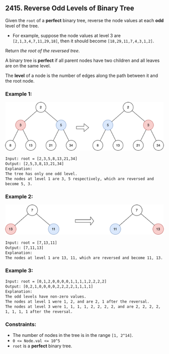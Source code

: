 ## 2415. Reverse Odd Levels of Binary Tree

Given the ```root``` of a **perfect** binary tree, reverse the node values at each **odd** level of the tree.

* For example, suppose the node values at level 3 are ```[2,1,3,4,7,11,29,18]```, then it should become ```[18,29,11,7,4,3,1,2]```.

Return *the root of the reversed tree*.

A binary tree is **perfect** if all parent nodes have two children and all leaves are on the same level.

The **level** of a node is the number of edges along the path between it and the root node.

### Example 1:

![Example 1](images/example1.png)

```
Input: root = [2,3,5,8,13,21,34]
Output: [2,5,3,8,13,21,34]
Explanation:
The tree has only one odd level.
The nodes at level 1 are 3, 5 respectively, which are reversed and become 5, 3.
```
### Example 2:

![Example 2](images/example2.png)

```
Input: root = [7,13,11]
Output: [7,11,13]
Explanation:
The nodes at level 1 are 13, 11, which are reversed and become 11, 13.
```
### Example 3:
```
Input: root = [0,1,2,0,0,0,0,1,1,1,1,2,2,2,2]
Output: [0,2,1,0,0,0,0,2,2,2,2,1,1,1,1]
Explanation:
The odd levels have non-zero values.
The nodes at level 1 were 1, 2, and are 2, 1 after the reversal.
The nodes at level 3 were 1, 1, 1, 1, 2, 2, 2, 2, and are 2, 2, 2, 2, 1, 1, 1, 1 after the reversal.
```

### Constraints:

* The number of nodes in the tree is in the range ```[1, 2^14]```.
* ```0 <= Node.val <= 10^5```
* ```root``` is a **perfect** binary tree.